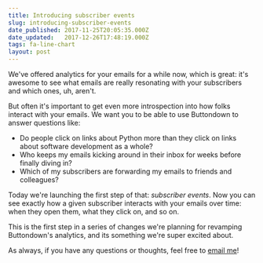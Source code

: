 ```yaml
---
title: Introducing subscriber events
slug: introducing-subscriber-events
date_published: 2017-11-25T20:05:35.000Z
date_updated:   2017-12-26T17:48:19.000Z
tags: fa-line-chart
layout: post
---
```


<p>We've offered analytics for your emails for a while now, which is great: it's awesome to see what emails are really resonating with your subscribers and which ones, uh, aren't.</p>
<p>But often it's important to get even more introspection into how folks interact with your emails.  We want you to be able to use Buttondown to answer questions like:</p>
<ul>
<li>Do people click on links about Python more than they click on links about software development as a whole?</li>
<li>Who keeps my emails kicking around in their inbox for weeks before finally diving in?</li>
<li>Which of my subscribers are forwarding my emails to friends and colleagues?</li>
</ul>
<p>Today we're launching the first step of that: <em>subscriber events</em>.  Now you can see exactly how a given subscriber interacts with your emails over time: when they open them, what they click on, and so on.</p>
<p>This is the first step in a series of changes we're planning for revamping Buttondown's analytics, and its something we're super excited about.</p>
<p>As always, if you have any questions or thoughts, feel free to <a href="mailto:justin@buttondown.email">email me</a>!</p>

